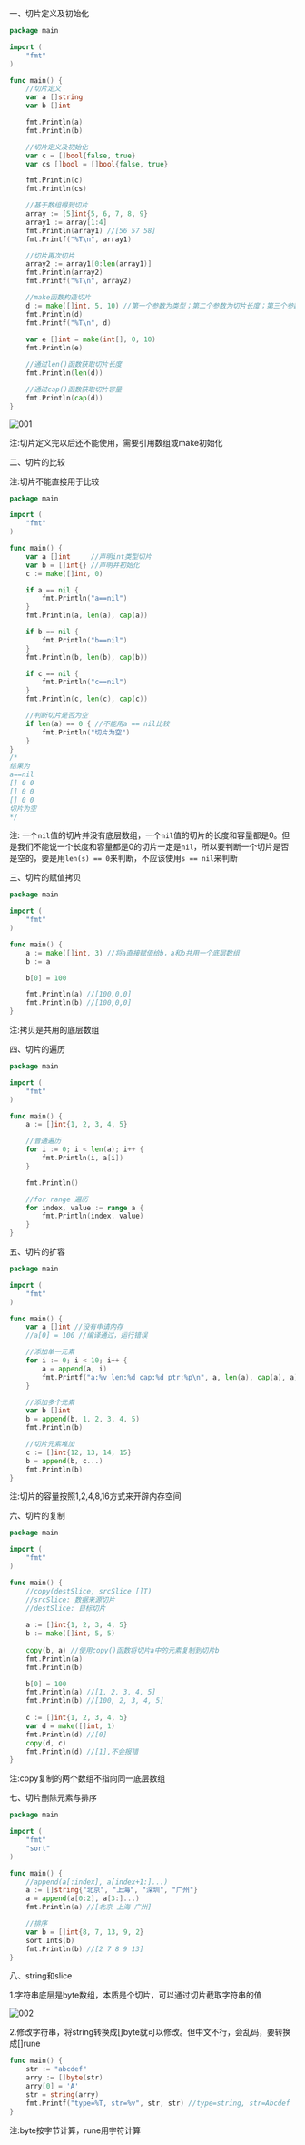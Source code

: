 一、切片定义及初始化

```go
package main

import (
	"fmt"
)

func main() {
	//切片定义
	var a []string
	var b []int

	fmt.Println(a)
	fmt.Println(b)

	//切片定义及初始化
	var c = []bool{false, true}
    var cs []bool = []bool{false, true}

	fmt.Println(c)
    fmt.Println(cs)

	//基于数组得到切片
	array := [5]int{5, 6, 7, 8, 9}
	array1 := array[1:4]
	fmt.Println(array1) //[56 57 58]
	fmt.Printf("%T\n", array1)

	//切片再次切片
	array2 := array1[0:len(array1)]
	fmt.Println(array2)
	fmt.Printf("%T\n", array2)

	//make函数构造切片
	d := make([]int, 5, 10) //第一个参数为类型；第二个参数为切片长度；第三个参数为切片容量，不写默认和切片长度一样
	fmt.Println(d)
	fmt.Printf("%T\n", d)
    
    var e []int = make(int[], 0, 10)
    fmt.Println(e)

	//通过len()函数获取切片长度
	fmt.Println(len(d))

	//通过cap()函数获取切片容量
	fmt.Println(cap(d))
}
```

![001](001.png)

注:切片定义完以后还不能使用，需要引用数组或make初始化

二、切片的比较

注:切片不能直接用于比较

```go
package main

import (
	"fmt"
)

func main() {
	var a []int     //声明int类型切片
	var b = []int{} //声明并初始化
	c := make([]int, 0)

	if a == nil {
		fmt.Println("a==nil")
	}
	fmt.Println(a, len(a), cap(a))

	if b == nil {
		fmt.Println("b==nil")
	}
	fmt.Println(b, len(b), cap(b))

	if c == nil {
		fmt.Println("c==nil")
	}
	fmt.Println(c, len(c), cap(c))

	//判断切片是否为空
	if len(a) == 0 { //不能用a == nil比较
		fmt.Println("切片为空")
	}
}
/*
结果为
a==nil
[] 0 0
[] 0 0
[] 0 0
切片为空
*/
```

注: 一个`nil`值的切片并没有底层数组，一个`nil`值的切片的长度和容量都是0。但是我们不能说一个长度和容量都是0的切片一定是`nil`，所以要判断一个切片是否是空的，要是用`len(s) == 0`来判断，不应该使用`s == nil`来判断

三、切片的赋值拷贝

```go
package main

import (
	"fmt"
)

func main() {
	a := make([]int, 3) //将a直接赋值给b，a和b共用一个底层数组
	b := a

	b[0] = 100

	fmt.Println(a) //[100,0,0]
	fmt.Println(b) //[100,0,0]
}
```

注:拷贝是共用的底层数组

四、切片的遍历

```go
package main

import (
	"fmt"
)

func main() {
	a := []int{1, 2, 3, 4, 5}

	//普通遍历
	for i := 0; i < len(a); i++ {
		fmt.Println(i, a[i])
	}

	fmt.Println()

	//for range 遍历
	for index, value := range a {
		fmt.Println(index, value)
	}
}
```

五、切片的扩容

```go
package main

import (
	"fmt"
)

func main() {
	var a []int //没有申请内存
	//a[0] = 100 //编译通过，运行错误

	//添加单一元素
	for i := 0; i < 10; i++ {
		a = append(a, i)
		fmt.Printf("a:%v len:%d cap:%d ptr:%p\n", a, len(a), cap(a), a)
	}

	//添加多个元素
	var b []int
	b = append(b, 1, 2, 3, 4, 5)
	fmt.Println(b)

	//切片元素堆加
	c := []int{12, 13, 14, 15}
	b = append(b, c...)
	fmt.Println(b)
}
```

注:切片的容量按照1,2,4,8,16方式来开辟内存空间

六、切片的复制

```go
package main

import (
	"fmt"
)

func main() {
    //copy(destSlice, srcSlice []T)
    //srcSlice: 数据来源切片
	//destSlice: 目标切片
    
	a := []int{1, 2, 3, 4, 5}
	b := make([]int, 5, 5)
    
	copy(b, a) //使用copy()函数将切片a中的元素复制到切片b
	fmt.Println(a)
	fmt.Println(b)

	b[0] = 100
	fmt.Println(a) //[1, 2, 3, 4, 5]
	fmt.Println(b) //[100, 2, 3, 4, 5]
    
    c := []int{1, 2, 3, 4, 5}
    var d = make([]int, 1)
    fmt.Println(d) //[0]
    copy(d, c)
    fmt.Println(d) //[1],不会报错
}
```

注:copy复制的两个数组不指向同一底层数组

七、切片删除元素与排序

```go
package main

import (
	"fmt"
	"sort"
)

func main() {
	//append(a[:index], a[index+1:]...)
	a := []string{"北京", "上海", "深圳", "广州"}
	a = append(a[0:2], a[3:]...)
	fmt.Println(a) //[北京 上海 广州]

	//排序
	var b = []int{8, 7, 13, 9, 2}
	sort.Ints(b)
	fmt.Println(b) //[2 7 8 9 13]
}
```

八、string和slice

1.字符串底层是byte数组，本质是个切片，可以通过切片截取字符串的值

![002](D:\Golang_Notes\Golang切片\002.png)

2.修改字符串，将string转换成[]byte就可以修改。但中文不行，会乱码，要转换成[]rune

```go
func main() {
	str := "abcdef"
	arry := []byte(str)
	arry[0] = 'A'
	str = string(arry)
	fmt.Printf("type=%T, str=%v", str, str) //type=string, str=Abcdef
}
```

注:byte按字节计算，rune用字符计算